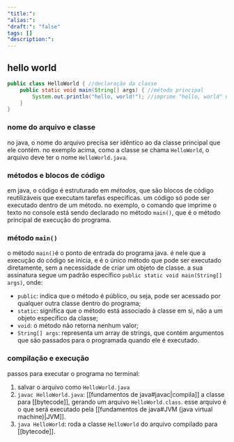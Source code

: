 ```yaml
---
"title:": 
"alias:": 
"draft:": "false"
tags: []
"description:":
---
```

## hello world

```java
public class HelloWorld { //declaração da classe
	public static void main(String[] args) { //método principal
		System.out.println("hello, world!"); //imprime "hello, world" no console
	}
}
```

### nome do arquivo e classe
no java, o nome do arquivo precisa ser idêntico ao da classe principal que ele contém. no exemplo acima, como a classe se chama `HelloWorld`, o arquivo deve ter o nome `HelloWorld.java`.

### métodos e blocos de código
em java, o código é estruturado em  *métodos*, que são blocos de código reutilizáveis que executam tarefas específicas. um código só pode ser executado dentro de um método. no exemplo, o comando que imprime o texto no console está sendo declarado no método `main()`, que é o método principal de execução do programa.

### método `main()`
o método `main()`é o ponto de entrada do programa java. é nele que a execução do código se inicia, e é o único método que pode ser executado diretamente, sem a necessidade de criar um objeto de classe. a sua assinatura segue um padrão específico `public static void main(String[] args)`, onde:
- `public`: indica que o método é público, ou seja, pode ser acessado por qualquer outra classe dentro do programa;
- `static`: significa que o método está associado à classe em si, não a um objeto específico da classe;
- `void`: o método não retorna nenhum valor;
- `String[] args`: representa um array de strings, que contém argumentos que são passados para o programada quando ele é executado.

### compilação e execução
passos para executar o programa no terminal:
1. salvar o arquivo como `HelloWorld.java`
2. `javac HelloWorld.java`: [[fundamentos de java#javac|compila]] a classe para [[bytecode]], gerando um arquivo `HelloWorld.class`. esse arquivo é o que será executado pela [[fundamentos de java#JVM (java virtual machine)|JVM]].
3. `java HelloWorld`: roda a classe `HelloWorld` do arquivo compilado para [[bytecode]].